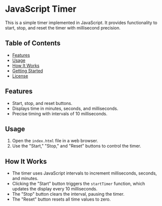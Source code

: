 # JavaScript Timer

This is a simple timer implemented in JavaScript. It provides functionality to start, stop, and reset the timer with millisecond precision.

## Table of Contents
- [Features](#features)
- [Usage](#usage)
- [How It Works](#how-it-works)
- [Getting Started](#getting-started)
- [License](#license)

## Features

- Start, stop, and reset buttons.
- Displays time in minutes, seconds, and milliseconds.
- Precise timing with intervals of 10 milliseconds.

## Usage

1. Open the `index.html` file in a web browser.
2. Use the "Start," "Stop," and "Reset" buttons to control the timer.

## How It Works

- The timer uses JavaScript intervals to increment milliseconds, seconds, and minutes.
- Clicking the "Start" button triggers the `startTimer` function, which updates the display every 10 milliseconds.
- The "Stop" button clears the interval, pausing the timer.
- The "Reset" button resets all time values to zero.


